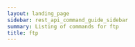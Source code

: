 ```yaml
---
layout: landing_page
sidebar: rest_api_command_guide_sidebar
summary: Listing of commands for ftp
title: ftp
---
```

